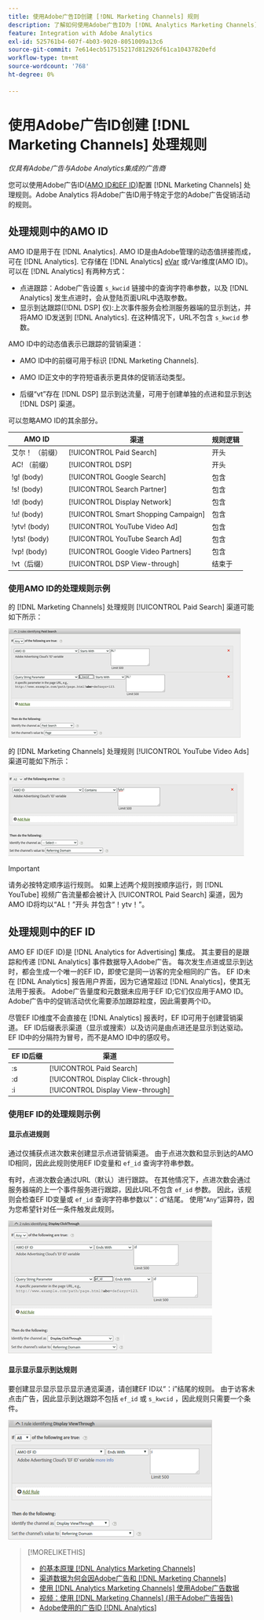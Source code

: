 ```yaml
---
title: 使用Adobe广告ID创建 [!DNL Marketing Channels] 规则
description: 了解如何使用Adobe广告ID为 [!DNL Analytics Marketing Channels].
feature: Integration with Adobe Analytics
exl-id: 525761b4-607f-4b03-9020-8051009a13c6
source-git-commit: 7e614ecb517515217d812926f61ca10437820efd
workflow-type: tm+mt
source-wordcount: '768'
ht-degree: 0%

---
```


# 使用Adobe广告ID创建 [!DNL Marketing Channels] 处理规则

*仅具有Adobe广告与Adobe Analytics集成的广告商*

您可以使用Adobe广告ID([AMO ID和EF ID](../ids.md))配置 [!DNL Marketing Channels] 处理规则。Adobe Analytics 将Adobe广告ID用于特定于您的Adobe广告促销活动的规则。

## 处理规则中的AMO ID

AMO ID是用于在 [!DNL Analytics]. AMO ID是由Adobe管理的动态值拼接而成，可在 [!DNL Analytics]. 它存储在 [!DNL Analytics] [eVar](https://experienceleague.adobe.com/docs/analytics/components/dimensions/evar.html) 或rVar维度(AMO ID)。 可以在 [!DNL Analytics] 有两种方式：

* 点进跟踪：Adobe广告设置 `s_kwcid` 链接中的查询字符串参数，以及 [!DNL Analytics] 发生点进时，会从登陆页面URL中选取参数。
* 显示到达跟踪([!DNL DSP] 仅):上次事件服务会检测服务器端的显示到达，并将AMO ID发送到 [!DNL Analytics]. 在这种情况下，URL不包含 `s_kwcid` 参数。

AMO ID中的动态值表示已跟踪的营销渠道：

* AMO ID中的前缀可用于标识 [!DNL Marketing Channels].

* AMO ID正文中的字符短语表示更具体的促销活动类型。

* 后缀“vt”存在 [!DNL DSP] 显示到达流量，可用于创建单独的点进和显示到达 [!DNL DSP] 渠道。

可以忽略AMO ID的其余部分。

| AMO ID | 渠道 | 规则逻辑 |
|--------|---------|--------------------|
| 艾尔！ （前缀） | [!UICONTROL Paid Search] | 开头 |
| AC! （前缀） | [!UICONTROL DSP] | 开头 |
| !g! (body) | [!UICONTROL Google Search] | 包含 |
| !s! (body) | [!UICONTROL Search Partner] | 包含 |
| !d! (body) | [!UICONTROL Display Network] | 包含 |
| !u! (body) | [!UICONTROL Smart Shopping Campaign] | 包含 |
| !ytv! (body) | [!UICONTROL YouTube Video Ad] | 包含 |
| !yts! (body) | [!UICONTROL YouTube Search Ad] | 包含 |
| !vp! (body) | [!UICONTROL Google Video Partners] | 包含 |
| !vt（后缀） | [!UICONTROL DSP View-through] | 结束于 |

### 使用AMO ID的处理规则示例

的 [!DNL Marketing Channels] 处理规则 [!UICONTROL Paid Search] 渠道可能如下所示：

![示例 [!UICONTROL Paid Search] 规则](/help/integrations/assets/a4adc-mc-rule-paidsearch.png)

的 [!DNL Marketing Channels] 处理规则 [!UICONTROL YouTube Video Ads] 渠道可能如下所示：

![示例 [!UICONTROL YouTube Video Ads] 规则](/help/integrations/assets/a4adc-mc-rule-youtube-video.png)

>[!IMPORTANT]
>
> 请务必按特定顺序运行规则。 如果上述两个规则按顺序运行，则 [!DNL YouTube] 视频广告流量都会被计入 [!UICONTROL Paid Search] 渠道，因为AMO ID将均以“AL！”开头 并包含“！ytv！”。

## 处理规则中的EF ID

AMO EF ID(EF ID)是 [!DNL Analytics for Advertising] 集成。 其主要目的是跟踪和传递 [!DNL Analytics] 事件数据导入Adobe广告。 每次发生点进或显示到达时，都会生成一个唯一的EF ID，即使它是同一访客的完全相同的广告。 EF ID未在 [!DNL Analytics] 报告用户界面，因为它通常超过 [!DNL Analytics]，使其无法用于报表。 Adobe广告量度和元数据未应用于EF ID;它们仅应用于AMO ID。 Adobe广告中的促销活动优化需要添加跟踪粒度，因此需要两个ID。

尽管EF ID维度不会直接在 [!DNL Analytics] 报表时，EF ID可用于创建营销渠道。 EF ID后缀表示渠道（显示或搜索）以及访问是由点进还是显示到达驱动。 EF ID中的分隔符为冒号，而不是AMO ID中的感叹号。

| EF ID后缀 | 渠道 |
|-------|---------|
| :s | [!UICONTROL Paid Search] |
| :d | [!UICONTROL Display Click-through] |
| :i | [!UICONTROL Display View-through] |

### 使用EF ID的处理规则示例

#### 显示点进规则

通过仅捕获点进次数来创建显示点进营销渠道。 由于点进次数和显示到达的AMO ID相同，因此此规则使用EF ID变量和 `ef_id` 查询字符串参数。

有时，点进次数会通过URL（默认）进行跟踪。 在其他情况下，点进次数会通过服务器端的上一个事件服务进行跟踪，因此URL不包含 `ef_id` 参数。 因此，该规则会检查EF ID变量或 `ef_id` 查询字符串参数以“：d”结尾。 使用“`Any`“运算符，因为您希望针对任一条件触发此规则。

![显示点进规则的示例](/help/integrations/assets/a4adc-mc-rule-display-ct.png)

#### 显示显示显示到达规则

要创建显示显示显示显示通览渠道，请创建EF ID以“：i”结尾的规则。 由于访客未点击广告，因此显示到达跟踪不包括 `ef_id` 或 `s_kwcid` ，因此规则只需要一个条件。

![显示显示显示显示到达规则的示例](/help/integrations/assets/a4adc-mc-rule-display-vt.png)

>[!MORELIKETHIS]
>
>* [的基本原理 [!DNL Analytics Marketing Channels]](mc-overview.md)
>* [渠道数据为何会因Adobe广告和 [!DNL Marketing Channels]](mc-data-variances.md)
>* [使用 [!DNL Analytics Marketing Channels] 使用Adobe广告数据](mc-ac-data.md)
>* [视频：使用 [!DNL Marketing Channels] (用于Adobe广告报告)](https://experienceleague.adobe.com/docs/advertising-learn/tutorials/analytics/analytics-reporting-a4adc.html)
>* [Adobe使用的广告ID [!DNL Analytics]](/help/integrations/analytics/ids.md)

